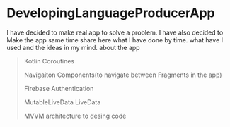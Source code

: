 # DevelopingLanguageProducerApp
I have decided to make real app to solve a problem. I have also decided to Make the app same time share here what I have done by time. what have I used and the ideas in my mind. about the app 
> Kotlin Coroutines
> 
> Navigaiton Components(to navigate between Fragments in the app)
> 
> Firebase Authentication
> 
> MutableLiveData  LiveData
> 
> MVVM architecture to desing code
> 

